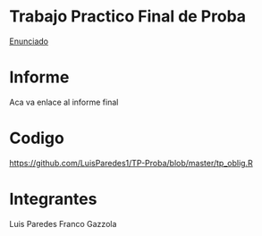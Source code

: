 # Trabajo Practico Final de Proba

[Enunciado](https://campusgrado.fi.uba.ar/mod/assign/view.php?id=98281)

# Informe
Aca va enlace al informe final

# Codigo
https://github.com/LuisParedes1/TP-Proba/blob/master/tp_oblig.R

# Integrantes

Luis Paredes 
Franco Gazzola
